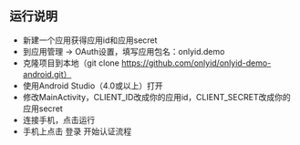 ## 运行说明
* 新建一个应用获得应用id和应用secret
* 到应用管理 -> OAuth设置，填写应用包名：onlyid.demo
* 克隆项目到本地（git clone https://github.com/onlyid/onlyid-demo-android.git）
* 使用Android Studio（4.0或以上）打开
* 修改MainActivity，CLIENT_ID改成你的应用id，CLIENT_SECRET改成你的应用secret
* 连接手机，点击运行
* 手机上点击 登录 开始认证流程
